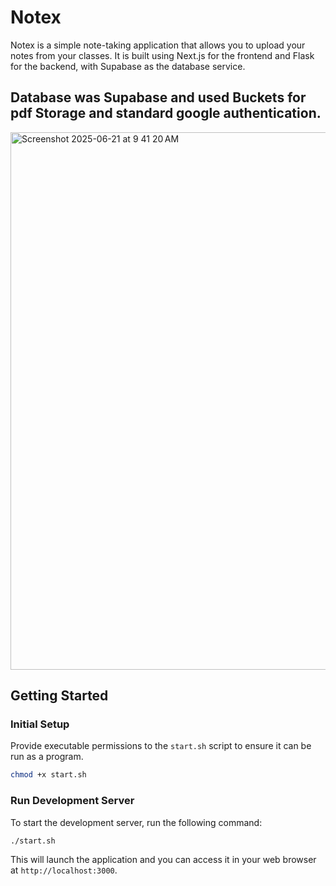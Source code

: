 
# Notex

Notex is a simple note-taking application that allows you to upload your notes from your classes. It is built using Next.js for the frontend and Flask for the backend, with Supabase as the database service.


## Database was Supabase and used Buckets for pdf Storage and standard google authentication.
<img width="860" alt="Screenshot 2025-06-21 at 9 41 20 AM" src="https://github.com/user-attachments/assets/3b69ca5b-56a7-4bab-84d7-3ffca07fc46c" />



## Getting Started

### Initial Setup

Provide executable permissions to the `start.sh` script to ensure it can be run as a program.

```bash
chmod +x start.sh
```

### Run Development Server

To start the development server, run the following command:

```bash
./start.sh
```

This will launch the application and you can access it in your web browser at `http://localhost:3000`.
